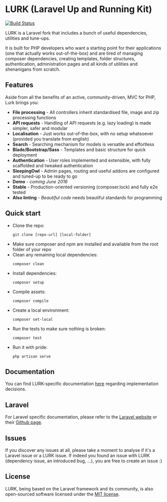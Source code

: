 # LURK (Laravel Up and Running Kit)

[![Build Status](https://travis-ci.org/tiagomapmarques/lurk.svg?branch=lurk)](https://travis-ci.org/tiagomapmarques/lurk)

LURK is a Laravel fork that includes a bunch of useful dependencies, utilities and tune-ups.

It is built for PHP developers who want a starting point for their applications (one that actually works
out-of-the-box) and are tired of managing composer dependencies, creating templates, folder structures,
authentication, administration pages and all kinds of utilities and shenanigans from scratch.

## Features

Aside from all the benefits of an active, community-driven, MVC for PHP, Lurk brings you:

- **File processing** - All controllers inherit standardised file, image and zip processing functions
- **API requests** - Handling of API requests (e.g. lazy loading) is made simpler, safer and modular
- **Localisation** - Just works out-of-the-box, with no setup whatsoever (provided you translate from english)
- **Search** - Searching mechanism for models is versatile and effortless
- **Blade/Bootstrap/Sass** - Templates and basic structure for quick deployment
- **Authentication** - User roles implemented and extensible, with fully scaffolded and tweaked authentication
- **SleepingOwl** - Admin pages, routing and useful addons are configured and tuned-up to be ready to go
- **Demo** - _coming June 2016_
- **Stable** - Production-oriented versioning (composer.lock) and fully e2e tested
- **Also linting** - _Beautiful code_ needs beautiful standards for programming

## Quick start

- Clone the repo:
	```
	git clone [repo-url] [local-folder]
	```
- Make sure composer and npm are installed and available from the root folder of your repo
- Clean any remaining local dependencies:
	```
	composer clean
	```
- Install dependencies:
	```
	composer setup
	```
- Compile assets:
	```
	composer compile
	```
- Create a local environment:
	```
	composer set-local
	```
- Run the tests to make sure nothing is broken:
	```
	composer test
	```
- Run it with pride:
	```
	php artisan serve
	```

## Documentation

You can find LURK-specific documentation [here](docs/index.md) regarding implementation decisions.

## Laravel

For Laravel specific documentation, please refer to the [Laravel website](http://laravel.com/docs) or their [Github page](https://github.com/laravel/laravel).

## Issues

If you discover any issues at all, please take a moment to analyse if it's a Laravel issue or a LURK issue. If indeed you found an issue with LURK (dependency issue, an introduced bug, ...), you are free to create an issue :)

## License

LURK, being based on the Laravel framework and its community, is also open-sourced software licensed under the [MIT license](http://opensource.org/licenses/MIT).
